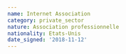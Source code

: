 ```yaml
---
name: Internet Association 
category: private_sector
nature: Association professionnelle 
nationality: Etats-Unis
date_signed: '2018-11-12'
---
```

    